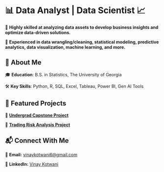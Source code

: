 # 📊 Data Analyst | Data Scientist 📈  

🔹 **Highly skilled at analyzing data assets to develop business insights and optimize data-driven solutions.**

🔹 **Experienced in data wrangling/cleaning, statistical modeling, predictive analytics, data visualization, machine learning, and more.**    



## 📌 About Me  

🎓 **Education**: B.S. in Statistics, The University of Georgia  

🛠 **Key Skills**: Python, R, SQL, Excel, Tableau, Power BI, Gen AI Tools



## 🚀 Featured Projects  

🔹 **[Undergrad Capstone Project](project1.md)**  

🔹 **[Trading Risk Analysis Project](project2.md)** 



## 📬 Connect With Me  

📧 **Email:** [vinaykotwani6@gmail.com](mailto:vinaykotwani6@gmail.com)  

💼 **LinkedIn:** [Vinay Kotwani](https://www.linkedin.com/in/vinay-kotwani-39173222a)
